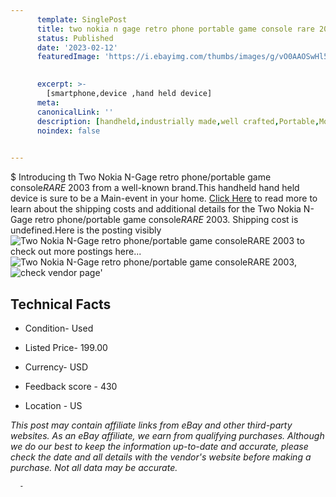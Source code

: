 ```yaml
---
      template: SinglePost
      title: two nokia n gage retro phone portable game console rare 2003
      status: Published
      date: '2023-02-12'
      featuredImage: 'https://i.ebayimg.com/thumbs/images/g/vO0AAOSwHl5jyJWV/s-l225.jpg'
       

      excerpt: >-
        [smartphone,device ,hand held device]
      meta:
      canonicalLink: ''
      description: [handheld,industrially made,well crafted,Portable,Mobile,Compact,Convenient,Lightweight,Maneuverable,Man-portable,Miniature,Carriable,Hand-held,Light,Holdable,Transportable,Mobile device,Pocket-sized,On-the-go,Wireless,Cordless,Compact size,Convenient size, smartphone,device ,hand held device]
      noindex: false
      

---
```

$
      Introducing th Two Nokia N-Gage retro phone/portable game console*RARE* 2003 from a well-known brand.This handheld hand held device is sure to be a Main-event in your home. [Click Here](https://www.ebay.com/itm/334708532066?hash=item4dee2ee362%3Ag%3AvO0AAOSwHl5jyJWV&mkevt=1&mkcid=1&mkrid=711-53200-19255-0&campid=%253CePNCampaignId%253E&customid=%253CreferenceId%253E&toolid=10049) to read more to learn about the shipping costs and additional details for the Two Nokia N-Gage retro phone/portable game console*RARE* 2003. Shipping cost is undefined.Here is the posting visibly ![Two Nokia N-Gage retro phone/portable game console*RARE* 2003](https://i.ebayimg.com/thumbs/images/g/vO0AAOSwHl5jyJWV/s-l225.jpg) to check out more postings here... ![Two Nokia N-Gage retro phone/portable game console*RARE* 2003](https://i.ebayimg.com/images/g/vO0AAOSwHl5jyJWV/s-l1600.jpg), ![check vendor page](https://origin-galleryplus.ebayimg.com/ws/web/334708532066_2_0_1/225x225.jpg,https://origin-galleryplus.ebayimg.com/ws/web/334708532066_3_0_1/225x225.jpg,https://origin-galleryplus.ebayimg.com/ws/web/334708532066_4_0_1/225x225.jpg)'

      

 ## Technical Facts 



     
      

 - Condition- Used 


      

 - Listed Price- 199.00 


      

 - Currency- USD 


      

 - Feedback score - 430 


      

 - Location - US 


      
      

 *_This post may contain affiliate links from eBay and other third-party websites. As an eBay affiliate, we earn from qualifying purchases. Although we do our best to keep the information up-to-date and accurate, please check the date and all details with the vendor's website before making a purchase. Not all data may be accurate._*




      -
